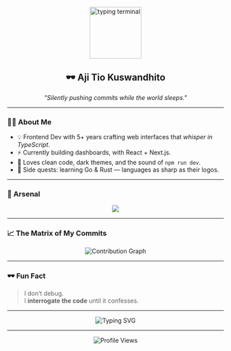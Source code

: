 <!-- 🕶️ Aji Tio Kuswandhito — The Code Whisperer -->
<p align="center"> <img src="https://media3.giphy.com/media/v1.Y2lkPTc5MGI3NjExd3E2ZXA2ZzB3NWhkeHpxd3p6OGJtY25ob2F0eXN2a2t2MGE4MWFlbCZlcD12MV9pbnRlcm5hbF9naWZfYnlfaWQmY3Q9Zw/du3J3cXyzhj75IOgvA/giphy.gif" width="120" alt="typing terminal"/> </p>

<h2 align="center">🕶️ Aji Tio Kuswandhito</h2>
<p align="center">
  <em>"Silently pushing commits while the world sleeps."</em>
</p>

---

### 👨‍💻 About Me
- 💡 Frontend Dev with 5+ years crafting web interfaces that *whisper in TypeScript*.  
- ⚡ Currently building dashboards, with React + Next.js.  
- 🧠 Loves clean code, dark themes, and the sound of `npm run dev`.  
- 🌙 Side quests: learning Go & Rust — languages as sharp as their logos.  

---

### 🧰 Arsenal
<p align="center">
  <img src="https://skillicons.dev/icons?i=react,nextjs,vue,redux,typescript,javascript,python,php,dart,nodejs,express,nest,tailwind,bootstrap,git,github,gitlab,vscode,mysql,postgres,mongodb,firebase,html,jquery,instagram,linkedin,netlify,postman,replit,sublime,vite,vitest,vscode,yarn,rust" />
</p>

---

### 📈 The Matrix of My Commits
<p align="center">
  <img src="https://github-readme-activity-graph.vercel.app/graph?username=ajitiok&bg_color=0D1117&color=00FFF7&line=00C0FF&point=FFFFFF&area=true&hide_border=true&t=20251021" alt="Contribution Graph" />
</p>

---

### 🕶️ Fun Fact
> I don’t debug.  
> I **interrogate the code** until it confesses.

---

<p align="center">
  <img src="https://readme-typing-svg.herokuapp.com?font=Fira+Code&size=18&pause=1000&color=00FFF7&center=true&vCenter=true&width=500&lines=Building+Things+That+Shouldn't+Exist;Turning+Coffee+Into+Frontend+Magic;404+Sleep+Not+Found;Welcome+to+My+Digital+Lair" alt="Typing SVG" />
</p>

---

<p align="center">
  <img src="https://komarev.com/ghpvc/?username=ajitiok&label=visits&color=00FFF7&style=flat" alt="Profile Views" />
</p>
